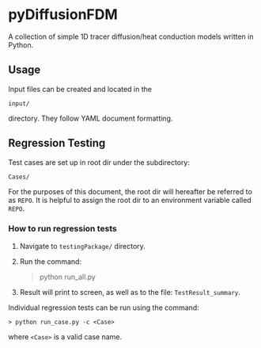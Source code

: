 # pyDiffusionFDM

A collection of simple 1D tracer diffusion/heat conduction models written in Python.

## Usage

Input files can be created and located in the 

    input/

directory. They follow YAML document formatting. 


## Regression Testing

Test cases are set up in root dir  under the subdirectory:

    Cases/

For the purposes of this document, the root dir will hereafter be referred to as ``REPO``. It is helpful to assign the root dir to an environment variable called ``REPO``.

### How to run regression tests

1. Navigate to ``testingPackage/`` directory. 

2. Run the command:
    
    > python run_all.py

3. Result will print to screen, as well as to the file: ``TestResult_summary``.

Individual regression tests can be run using the command:

    > python run_case.py -c <Case>

where ``<Case>`` is a valid case name.



